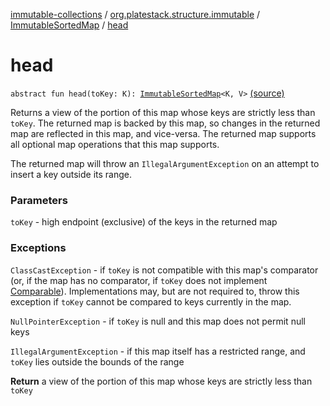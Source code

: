 [immutable-collections](../../index.md) / [org.platestack.structure.immutable](../index.md) / [ImmutableSortedMap](index.md) / [head](.)

# head

`abstract fun head(toKey: K): `[`ImmutableSortedMap`](index.md)`<K, V>` [(source)](https://github.com/PlateStack/immutable-collections/blob/v0.1.0-alpha/src/main/kotlin/org/platestack/structure/immutable/ImmutableSortedMap.kt#L111)

Returns a view of the portion of this map whose keys are
strictly less than `toKey`.  The returned map is backed
by this map, so changes in the returned map are reflected in
this map, and vice-versa.  The returned map supports all
optional map operations that this map supports.

The returned map will throw an `IllegalArgumentException`
on an attempt to insert a key outside its range.

### Parameters

`toKey` - high endpoint (exclusive) of the keys in the returned map

### Exceptions

`ClassCastException` - if `toKey` is not compatible
    with this map's comparator (or, if the map has no comparator,
    if `toKey` does not implement [Comparable](#)).
    Implementations may, but are not required to, throw this
    exception if `toKey` cannot be compared to keys
    currently in the map.

`NullPointerException` - if `toKey` is null and
    this map does not permit null keys

`IllegalArgumentException` - if this map itself has a
    restricted range, and `toKey` lies outside the
    bounds of the range

**Return**
a view of the portion of this map whose keys are strictly
    less than `toKey`

